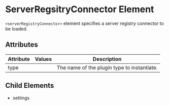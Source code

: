 # ServerRegsitryConnector Element
`<serverRegistryConnector>` element specifies a server registry connector to be loaded.

## Attributes
| Attribute | Values | Description |
|-----------|--------|-------------|
| type |  | The name of the plugin type to instantiate. |

## Child Elements
- settings
